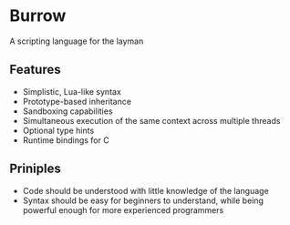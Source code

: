 # Burrow
A scripting language for the layman

## Features
- Simplistic, Lua-like syntax
- Prototype-based inheritance
- Sandboxing capabilities
- Simultaneous execution of the same context across multiple threads
- Optional type hints
- Runtime bindings for C

## Priniples
- Code should be understood with little knowledge of the language
- Syntax should be easy for beginners to understand, while being powerful enough for more experienced programmers
